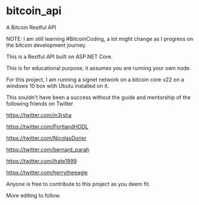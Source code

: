 # bitcoin_api
A Bitcoin Restful API 

NOTE: I am still learning #BitcoinCoding, a lot might change as I progress on the bitcoin development journey.

This is a Restful API built on ASP.NET Core.

This is for educational purpose, it assumes you are running your own node.

For this project, I am running a signet network on a bitcoin core v22 on a windows 10 box with Ubutu installed on it. 

This souldn't have been a success without the guide and mentorship of the following friends on Twitter

https://twitter.com/in3rsha

https://twitter.com/PortlandHODL

https://twitter.com/NicolasDorier

https://twitter.com/bernard_parah

https://twitter.com/ihate1999

https://twitter.com/herrytheeagle


Anyone is free to contribute to this project as you deem fit.

More editing to follow.



